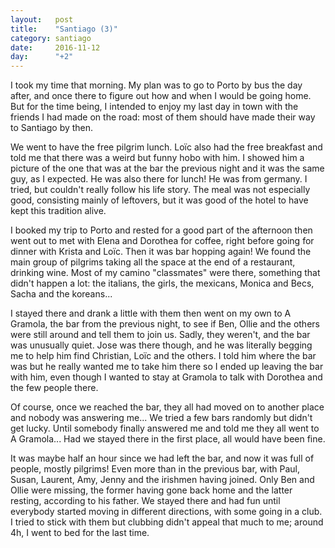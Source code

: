 ```yaml
---
layout:   post
title:    "Santiago (3)"
category: santiago
date:     2016-11-12
day:      "+2"
---
```


I took my time that morning. My plan was to go to Porto by bus the day after, and once there to figure out how and when I would be going home. But for the time being, I intended to enjoy my last day in town with the friends I had made on the road: most of them should have made their way to Santiago by then.

We went to have the free pilgrim lunch. Loïc also had the free breakfast and told me that there was a weird but funny hobo with him. I showed him a picture of the one that was at the bar the previous night and it was the same guy, as I expected. He was also there for lunch! He was from germany. I tried, but couldn't really follow his life story. The meal was not especially good, consisting mainly of leftovers, but it was good of the hotel to have kept this tradition alive.

I booked my trip to Porto and rested for a good part of the afternoon then went out to met with Elena and Dorothea for coffee, right before going for dinner with Krista and Loïc. Then it was bar hopping again! We found the main group of pilgrims taking all the space at the end of a restaurant, drinking wine. Most of my camino "classmates" were there, something that didn't happen a lot: the italians, the girls, the mexicans, Monica and Becs, Sacha and the koreans...

I stayed there and drank a little with them then went on my own to A Gramola, the bar from the previous night, to see if Ben, Ollie and the others were still around and tell them to join us. Sadly, they weren't, and the bar was unusually quiet. Jose was there though, and he was literally begging me to help him find Christian, Loïc and the others. I told him where the bar was but he really wanted me to take him there so I ended up leaving the bar with him, even though I wanted to stay at Gramola to talk with Dorothea and the few people there.

Of course, once we reached the bar, they all had moved on to another place and nobody was answering me... We tried a few bars randomly but didn't get lucky. Until somebody finally answered me and told me they all went to A Gramola... Had we stayed there in the first place, all would have been fine.

It was maybe half an hour since we had left the bar, and now it was full of people, mostly pilgrims! Even more than in the previous bar, with Paul, Susan, Laurent, Amy, Jenny and the irishmen having joined. Only Ben and Ollie were missing, the former having gone back home and the latter resting, according to his father. We stayed there and had fun until everybody started moving in different directions, with some going in a club. I tried to stick with them but clubbing didn't appeal that much to me; around 4h, I went to bed for the last time.
